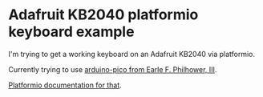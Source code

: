 # Adafruit KB2040 platformio keyboard example

I'm trying to get a working keyboard on an Adafruit KB2040 via platformio.

Currently trying to use [arduino-pico from Earle F. Philhower, III](https://github.com/earlephilhower/arduino-pico).

[Platformio documentation for that](https://arduino-pico.readthedocs.io/en/latest/platformio.html).
